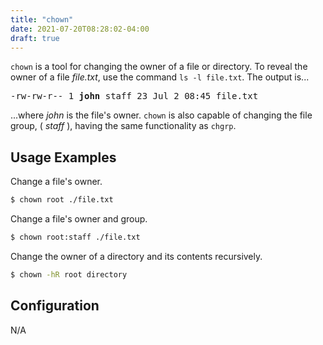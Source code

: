 ```yaml
---
title: "chown"
date: 2021-07-20T08:28:02-04:00
draft: true
---
```


`chown` is a tool for changing the owner of a file or directory. To reveal the
owner of a file _file.txt_, use the command `ls -l file.txt`. The output is...

<pre>
-rw-rw-r-- 1 <b>john</b> staff 23 Jul 2 08:45 file.txt
</pre>

...where _john_ is the file's owner. `chown` is also capable of changing the
file group, ( _staff_ ), having the same functionality as `chgrp`.

## Usage Examples

Change a file's owner.

```bash
$ chown root ./file.txt
```

Change a file's owner and group.

```bash
$ chown root:staff ./file.txt
```

Change the owner of a directory and its contents recursively.

```bash
$ chown -hR root directory
```

## Configuration

N/A
